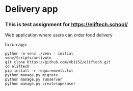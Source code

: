 # Delivery app

### This is test assignment for https://eliftech.school/ 

Web application where users can order food delivery

to run app: 
```
python -m venv ./venv - initial
venv/Scripts/activate
git clone https://github.com/vb1152/eliftech.git
cd eliftech
pip install -r requirements.txt
python manage.py migrate
python manage.py runserver
python manage.py createsuperuser
```